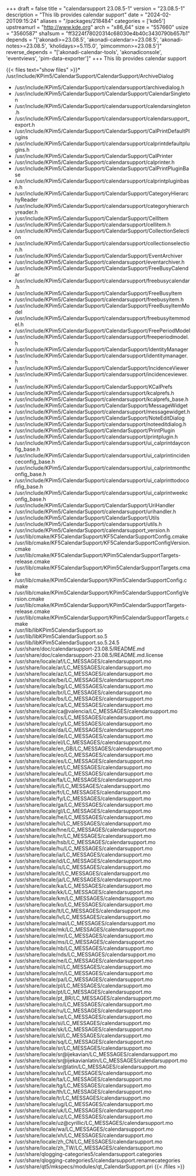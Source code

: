 +++
draft = false
title = "calendarsupport 23.08.5-1"
version = "23.08.5-1"
description = "This lib provides calendar support"
date = "2024-02-20T09:15:24"
aliases = "/packages/218484"
categories = ['kde5']
upstreamurl = "http://www.kde.org"
arch = "x86_64"
size = "557660"
usize = "3560587"
sha1sum = "ff3224f78020314c68030e4b40c3430790b657b1"
depends = "['akonadi>=23.08.5', 'akonadi-calendar>=23.08.5', 'akonadi-notes>=23.08.5', 'kholidays>=5.115.0', 'pimcommon>=23.08.5']"
reverse_depends = "['akonadi-calendar-tools', 'akonadiconsole', 'eventviews', 'pim-data-exporter']"
+++
This lib provides calendar support

{{< files text="show files" >}}* /usr/include/KPim5/CalendarSupport/CalendarSupport/ArchiveDialog
* /usr/include/KPim5/CalendarSupport/calendarsupport/archivedialog.h
* /usr/include/KPim5/CalendarSupport/CalendarSupport/CalendarSingleton
* /usr/include/KPim5/CalendarSupport/calendarsupport/calendarsingleton.h
* /usr/include/KPim5/CalendarSupport/calendarsupport/calendarsupport_export.h
* /usr/include/KPim5/CalendarSupport/CalendarSupport/CalPrintDefaultPlugins
* /usr/include/KPim5/CalendarSupport/calendarsupport/calprintdefaultplugins.h
* /usr/include/KPim5/CalendarSupport/CalendarSupport/CalPrinter
* /usr/include/KPim5/CalendarSupport/calendarsupport/calprinter.h
* /usr/include/KPim5/CalendarSupport/CalendarSupport/CalPrintPluginBase
* /usr/include/KPim5/CalendarSupport/calendarsupport/calprintpluginbase.h
* /usr/include/KPim5/CalendarSupport/CalendarSupport/CategoryHierarchyReader
* /usr/include/KPim5/CalendarSupport/calendarsupport/categoryhierarchyreader.h
* /usr/include/KPim5/CalendarSupport/CalendarSupport/CellItem
* /usr/include/KPim5/CalendarSupport/calendarsupport/cellitem.h
* /usr/include/KPim5/CalendarSupport/CalendarSupport/CollectionSelection
* /usr/include/KPim5/CalendarSupport/calendarsupport/collectionselection.h
* /usr/include/KPim5/CalendarSupport/CalendarSupport/EventArchiver
* /usr/include/KPim5/CalendarSupport/calendarsupport/eventarchiver.h
* /usr/include/KPim5/CalendarSupport/CalendarSupport/FreeBusyCalendar
* /usr/include/KPim5/CalendarSupport/calendarsupport/freebusycalendar.h
* /usr/include/KPim5/CalendarSupport/CalendarSupport/FreeBusyItem
* /usr/include/KPim5/CalendarSupport/calendarsupport/freebusyitem.h
* /usr/include/KPim5/CalendarSupport/CalendarSupport/FreeBusyItemModel
* /usr/include/KPim5/CalendarSupport/calendarsupport/freebusyitemmodel.h
* /usr/include/KPim5/CalendarSupport/CalendarSupport/FreePeriodModel
* /usr/include/KPim5/CalendarSupport/calendarsupport/freeperiodmodel.h
* /usr/include/KPim5/CalendarSupport/CalendarSupport/IdentityManager
* /usr/include/KPim5/CalendarSupport/calendarsupport/identitymanager.h
* /usr/include/KPim5/CalendarSupport/CalendarSupport/IncidenceViewer
* /usr/include/KPim5/CalendarSupport/calendarsupport/incidenceviewer.h
* /usr/include/KPim5/CalendarSupport/CalendarSupport/KCalPrefs
* /usr/include/KPim5/CalendarSupport/calendarsupport/kcalprefs.h
* /usr/include/KPim5/CalendarSupport/calendarsupport/kcalprefs_base.h
* /usr/include/KPim5/CalendarSupport/CalendarSupport/MessageWidget
* /usr/include/KPim5/CalendarSupport/calendarsupport/messagewidget.h
* /usr/include/KPim5/CalendarSupport/CalendarSupport/NoteEditDialog
* /usr/include/KPim5/CalendarSupport/calendarsupport/noteeditdialog.h
* /usr/include/KPim5/CalendarSupport/CalendarSupport/PrintPlugin
* /usr/include/KPim5/CalendarSupport/calendarsupport/printplugin.h
* /usr/include/KPim5/CalendarSupport/calendarsupport/ui_calprintdayconfig_base.h
* /usr/include/KPim5/CalendarSupport/calendarsupport/ui_calprintincidenceconfig_base.h
* /usr/include/KPim5/CalendarSupport/calendarsupport/ui_calprintmonthconfig_base.h
* /usr/include/KPim5/CalendarSupport/calendarsupport/ui_calprinttodoconfig_base.h
* /usr/include/KPim5/CalendarSupport/calendarsupport/ui_calprintweekconfig_base.h
* /usr/include/KPim5/CalendarSupport/CalendarSupport/UriHandler
* /usr/include/KPim5/CalendarSupport/calendarsupport/urihandler.h
* /usr/include/KPim5/CalendarSupport/CalendarSupport/Utils
* /usr/include/KPim5/CalendarSupport/calendarsupport/utils.h
* /usr/include/KPim5/CalendarSupport/calendarsupport_version.h
* /usr/lib/cmake/KF5CalendarSupport/KF5CalendarSupportConfig.cmake
* /usr/lib/cmake/KF5CalendarSupport/KF5CalendarSupportConfigVersion.cmake
* /usr/lib/cmake/KF5CalendarSupport/KPim5CalendarSupportTargets-release.cmake
* /usr/lib/cmake/KF5CalendarSupport/KPim5CalendarSupportTargets.cmake
* /usr/lib/cmake/KPim5CalendarSupport/KPim5CalendarSupportConfig.cmake
* /usr/lib/cmake/KPim5CalendarSupport/KPim5CalendarSupportConfigVersion.cmake
* /usr/lib/cmake/KPim5CalendarSupport/KPim5CalendarSupportTargets-release.cmake
* /usr/lib/cmake/KPim5CalendarSupport/KPim5CalendarSupportTargets.cmake
* /usr/lib/libKPim5CalendarSupport.so
* /usr/lib/libKPim5CalendarSupport.so.5
* /usr/lib/libKPim5CalendarSupport.so.5.24.5
* /usr/share/doc/calendarsupport-23.08.5/README.md
* /usr/share/doc/calendarsupport-23.08.5/README.md.license
* /usr/share/locale/af/LC_MESSAGES/calendarsupport.mo
* /usr/share/locale/ar/LC_MESSAGES/calendarsupport.mo
* /usr/share/locale/az/LC_MESSAGES/calendarsupport.mo
* /usr/share/locale/be/LC_MESSAGES/calendarsupport.mo
* /usr/share/locale/bg/LC_MESSAGES/calendarsupport.mo
* /usr/share/locale/br/LC_MESSAGES/calendarsupport.mo
* /usr/share/locale/bs/LC_MESSAGES/calendarsupport.mo
* /usr/share/locale/ca/LC_MESSAGES/calendarsupport.mo
* /usr/share/locale/ca@valencia/LC_MESSAGES/calendarsupport.mo
* /usr/share/locale/cs/LC_MESSAGES/calendarsupport.mo
* /usr/share/locale/cy/LC_MESSAGES/calendarsupport.mo
* /usr/share/locale/da/LC_MESSAGES/calendarsupport.mo
* /usr/share/locale/de/LC_MESSAGES/calendarsupport.mo
* /usr/share/locale/el/LC_MESSAGES/calendarsupport.mo
* /usr/share/locale/en_GB/LC_MESSAGES/calendarsupport.mo
* /usr/share/locale/eo/LC_MESSAGES/calendarsupport.mo
* /usr/share/locale/es/LC_MESSAGES/calendarsupport.mo
* /usr/share/locale/et/LC_MESSAGES/calendarsupport.mo
* /usr/share/locale/eu/LC_MESSAGES/calendarsupport.mo
* /usr/share/locale/fa/LC_MESSAGES/calendarsupport.mo
* /usr/share/locale/fi/LC_MESSAGES/calendarsupport.mo
* /usr/share/locale/fr/LC_MESSAGES/calendarsupport.mo
* /usr/share/locale/fy/LC_MESSAGES/calendarsupport.mo
* /usr/share/locale/ga/LC_MESSAGES/calendarsupport.mo
* /usr/share/locale/gl/LC_MESSAGES/calendarsupport.mo
* /usr/share/locale/he/LC_MESSAGES/calendarsupport.mo
* /usr/share/locale/hi/LC_MESSAGES/calendarsupport.mo
* /usr/share/locale/hne/LC_MESSAGES/calendarsupport.mo
* /usr/share/locale/hr/LC_MESSAGES/calendarsupport.mo
* /usr/share/locale/hsb/LC_MESSAGES/calendarsupport.mo
* /usr/share/locale/hu/LC_MESSAGES/calendarsupport.mo
* /usr/share/locale/ia/LC_MESSAGES/calendarsupport.mo
* /usr/share/locale/id/LC_MESSAGES/calendarsupport.mo
* /usr/share/locale/is/LC_MESSAGES/calendarsupport.mo
* /usr/share/locale/it/LC_MESSAGES/calendarsupport.mo
* /usr/share/locale/ja/LC_MESSAGES/calendarsupport.mo
* /usr/share/locale/ka/LC_MESSAGES/calendarsupport.mo
* /usr/share/locale/kk/LC_MESSAGES/calendarsupport.mo
* /usr/share/locale/km/LC_MESSAGES/calendarsupport.mo
* /usr/share/locale/ko/LC_MESSAGES/calendarsupport.mo
* /usr/share/locale/lt/LC_MESSAGES/calendarsupport.mo
* /usr/share/locale/lv/LC_MESSAGES/calendarsupport.mo
* /usr/share/locale/mai/LC_MESSAGES/calendarsupport.mo
* /usr/share/locale/mk/LC_MESSAGES/calendarsupport.mo
* /usr/share/locale/mr/LC_MESSAGES/calendarsupport.mo
* /usr/share/locale/ms/LC_MESSAGES/calendarsupport.mo
* /usr/share/locale/nb/LC_MESSAGES/calendarsupport.mo
* /usr/share/locale/nds/LC_MESSAGES/calendarsupport.mo
* /usr/share/locale/ne/LC_MESSAGES/calendarsupport.mo
* /usr/share/locale/nl/LC_MESSAGES/calendarsupport.mo
* /usr/share/locale/nn/LC_MESSAGES/calendarsupport.mo
* /usr/share/locale/pa/LC_MESSAGES/calendarsupport.mo
* /usr/share/locale/pl/LC_MESSAGES/calendarsupport.mo
* /usr/share/locale/pt/LC_MESSAGES/calendarsupport.mo
* /usr/share/locale/pt_BR/LC_MESSAGES/calendarsupport.mo
* /usr/share/locale/ro/LC_MESSAGES/calendarsupport.mo
* /usr/share/locale/ru/LC_MESSAGES/calendarsupport.mo
* /usr/share/locale/se/LC_MESSAGES/calendarsupport.mo
* /usr/share/locale/si/LC_MESSAGES/calendarsupport.mo
* /usr/share/locale/sk/LC_MESSAGES/calendarsupport.mo
* /usr/share/locale/sl/LC_MESSAGES/calendarsupport.mo
* /usr/share/locale/sq/LC_MESSAGES/calendarsupport.mo
* /usr/share/locale/sr/LC_MESSAGES/calendarsupport.mo
* /usr/share/locale/sr@ijekavian/LC_MESSAGES/calendarsupport.mo
* /usr/share/locale/sr@ijekavianlatin/LC_MESSAGES/calendarsupport.mo
* /usr/share/locale/sr@latin/LC_MESSAGES/calendarsupport.mo
* /usr/share/locale/sv/LC_MESSAGES/calendarsupport.mo
* /usr/share/locale/ta/LC_MESSAGES/calendarsupport.mo
* /usr/share/locale/tg/LC_MESSAGES/calendarsupport.mo
* /usr/share/locale/th/LC_MESSAGES/calendarsupport.mo
* /usr/share/locale/tr/LC_MESSAGES/calendarsupport.mo
* /usr/share/locale/ug/LC_MESSAGES/calendarsupport.mo
* /usr/share/locale/uk/LC_MESSAGES/calendarsupport.mo
* /usr/share/locale/uz/LC_MESSAGES/calendarsupport.mo
* /usr/share/locale/uz@cyrillic/LC_MESSAGES/calendarsupport.mo
* /usr/share/locale/wa/LC_MESSAGES/calendarsupport.mo
* /usr/share/locale/xh/LC_MESSAGES/calendarsupport.mo
* /usr/share/locale/zh_CN/LC_MESSAGES/calendarsupport.mo
* /usr/share/locale/zh_TW/LC_MESSAGES/calendarsupport.mo
* /usr/share/qlogging-categories5/calendarsupport.categories
* /usr/share/qlogging-categories5/calendarsupport.renamecategories
* /usr/share/qt5/mkspecs/modules/qt_CalendarSupport.pri
{{< /files >}}